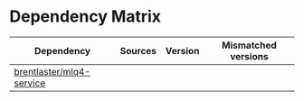# Dependency Matrix

Dependency | Sources | Version | Mismatched versions
---------- | ------- | ------- | -------------------
[brentlaster/mlq4-service](https://github.com/brentlaster/mlq4-service.git) |  | []() | 
